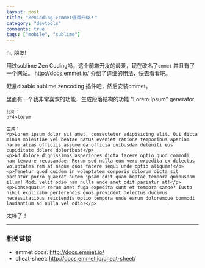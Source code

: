 ```yaml
---
layout: post
title: "ZenCoding->cmmet值得升级！"
category: "devtools"
comments: true
tags: ["mobile", "sublime"]
---
```


hi, 朋友!

用过sublime Zen Coding吗，这个前端开发的最爱，现在改名了`emmet` 并且有了一个网站。
<http://docs.emmet.io/> 介绍了详细的用法，快去看看吧。

赶紧disable sublime zencoding 插件吧，然后安装cmmet。



里面有一个我非常喜欢的功能，生成段落结构的功能 “Lorem Ipsum” generator

    比如：
    p*4>lorem

    生成：
    <p>Lorem ipsum dolor sit amet, consectetur adipisicing elit. Qui dicta minus molestiae vel beatae natus eveniet ratione temporibus aperiam harum alias officiis assumenda officia quibusdam deleniti eos cupiditate dolore doloribus!</p>
    <p>Ad dolore dignissimos asperiores dicta facere optio quod commodi nam tempore recusandae. Rerum sed nulla eum vero expedita ex delectus voluptates rem at neque quos facere sequi unde optio aliquam!</p>
    <p>Tenetur quod quidem in voluptatem corporis dolorum dicta sit pariatur porro quaerat autem ipsam odit quam beatae tempora quibusdam illum! Modi velit odio nam nulla unde amet odit pariatur at!</p>
    <p>Consequatur rerum amet fuga expedita sunt et tempora saepe? Iusto nihil explicabo perferendis quos provident delectus ducimus necessitatibus reiciendis optio tempora unde earum doloremque commodi laudantium ad nulla vel odio?</p>

太棒了！

----------------------------

### 相关链接
* emmet docs: <http://docs.emmet.io/>
* cheat-sheet: <http://docs.emmet.io/cheat-sheet/>